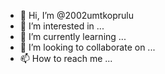 - 👋 Hi, I’m @2002umtkoprulu
- 👀 I’m interested in ...
- 🌱 I’m currently learning ...
- 💞️ I’m looking to collaborate on ...
- 📫 How to reach me ...

<!---
2002umtkoprulu/2002umtkoprulu is a ✨ special ✨ repository because its `README.md` (this file) appears on your GitHub profile.
You can click the Preview link to take a look at your changes.
--->
